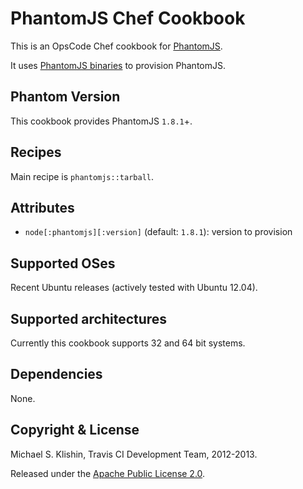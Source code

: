 # PhantomJS Chef Cookbook

This is an OpsCode Chef cookbook for [PhantomJS](http://phantomjs.org).

It uses [PhantomJS binaries](http://phantomjs.org/download.html) to provision PhantomJS.


## Phantom Version

This cookbook provides PhantomJS `1.8.1`+.


## Recipes

Main recipe is `phantomjs::tarball`.


## Attributes

 * `node[:phantomjs][:version]` (default: `1.8.1`): version to provision


## Supported OSes

Recent Ubuntu releases (actively tested with Ubuntu 12.04).


## Supported architectures

Currently this cookbook supports 32 and 64 bit systems.


## Dependencies

None.


## Copyright & License

Michael S. Klishin, Travis CI Development Team, 2012-2013.

Released under the [Apache Public License 2.0](http://www.apache.org/licenses/LICENSE-2.0.html).
